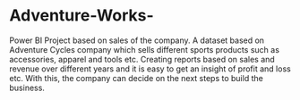 # Adventure-Works-
Power BI Project based on sales of the company. 
A dataset based on Adventure Cycles company which sells different sports products such as accessories, apparel and tools etc. Creating reports based on sales and revenue over different years and it is easy to get an insight of profit and loss etc. With this, the company can decide on the next steps to build the business.
